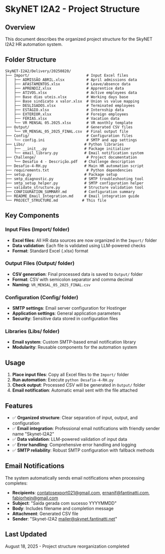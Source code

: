 # SkyNET I2A2 - Project Structure

## Overview
This document describes the organized project structure for the SkyNET I2A2 HR automation system.

## Folder Structure

```
SkyNET-I2A2/Delivery/20250820/
├── Import/                          # Input Excel files
│   ├── ADMISSÃO ABRIL.xlsx          # April admissions data
│   ├── AFASTAMENTOS.xlsx            # Leave/absence data
│   ├── APRENDIZ.xlsx                # Apprentice data
│   ├── ATIVOS.xlsx                  # Active employees data
│   ├── Base dias uteis.xlsx         # Working days base
│   ├── Base sindicato x valor.xlsx  # Union vs value mapping
│   ├── DESLIGADOS.xlsx              # Terminated employees
│   ├── ESTÁGIO.xlsx                 # Internship data
│   ├── EXTERIOR.xlsx                # Foreign employees
│   ├── FÉRIAS.xlsx                  # Vacation data
│   └── VR MENSAL 05.2025.xlsx       # VR monthly template
├── Output/                          # Generated CSV files
│   └── VR_MENSAL_05_2025_FINAL.csv  # Final output file
├── Config/                          # Configuration files
│   └── config.ini                   # SMTP and app settings
├── Libs/                           # Python libraries
│   ├── __init__.py                 # Package initializer
│   └── email_library.py            # Email notification system
├── Challenge/                       # Project documentation
│   └── Desafio 4 - Descrição.pdf   # Challenge description
├── Desafio-4-RH.py                 # Main HR automation script
├── requirements.txt                 # Python dependencies
├── setup.py                        # Package setup
├── smtp_diagnostic.py              # SMTP troubleshooting tool
├── smtp_setup_helper.py            # SMTP configuration helper
├── validate_structure.py           # Structure validation tool
├── CONFIGURATION_SUMMARY.md        # Configuration summary
├── README_Email_Integration.md     # Email integration guide
└── PROJECT_STRUCTURE.md           # This file
```

## Key Components

### Input Files (Import/ folder)
- **Excel files**: All HR data sources are now organized in the `Import/` folder
- **Data validation**: Each file is validated using LLM-powered checks
- **Format**: Standard Excel (.xlsx) format

### Output Files (Output/ folder)
- **CSV generation**: Final processed data is saved to `Output/` folder
- **Format**: CSV with semicolon separator and comma decimal
- **Naming**: `VR_MENSAL_05_2025_FINAL.csv`

### Configuration (Config/ folder)
- **SMTP settings**: Email server configuration for Hostinger
- **Application settings**: General application parameters
- **Security**: Sensitive data stored in configuration files

### Libraries (Libs/ folder)
- **Email system**: Custom SMTP-based email notification library
- **Modularity**: Reusable components for the automation system

## Usage

1. **Place input files**: Copy all Excel files to the `Import/` folder
2. **Run automation**: Execute `python Desafio-4-RH.py`
3. **Check output**: Processed CSV will be generated in `Output/` folder
4. **Email notification**: Automatic email sent with the file attached

## Features

- ✅ **Organized structure**: Clear separation of input, output, and configuration
- ✅ **Email integration**: Professional email notifications with friendly sender name "Skynet-I2A2"
- ✅ **Data validation**: LLM-powered validation of input data
- ✅ **Error handling**: Comprehensive error handling and logging
- ✅ **SMTP reliability**: Robust SMTP configuration with fallback methods

## Email Notifications

The system automatically sends email notifications when processing completes:
- **Recipients**: contatosexport021@gmail.com, ernanif@fantinatti.com, fabiorhein@gmail.com
- **Subject**: "Saída gerada com sucesso YYYYMMDD"
- **Body**: Includes filename and completion message
- **Attachment**: Generated CSV file
- **Sender**: "Skynet-I2A2 <mailer@skynet.fantinatti.net>"

## Last Updated
August 18, 2025 - Project structure reorganization completed